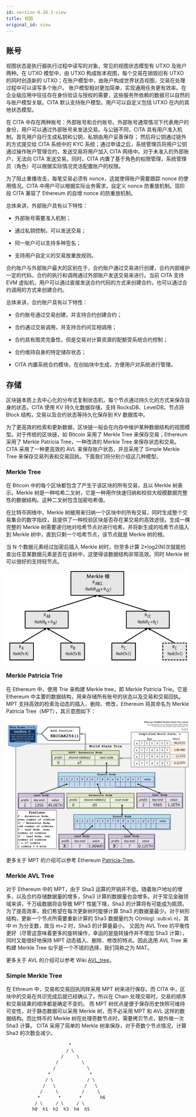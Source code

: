 ```yaml
---
id: version-0.20.1-view
title: 视图
original_id: view
---
```

## 账号

视图状态是执行器执行过程中读写的对象，常见的视图状态模型有 UTXO 及账户两种。在 UTXO 模型中，由 UTXO 构成账本视图，每个交易在销毁旧有 UTXO 的同时创造新的 UTXO；在账户模型中，由账户构成世界状态视图，交易在处理过程中可以读写多个账户。 账户模型相对更加简单，实现通用任务更有效率。在企业级应用中往往存在身份验证与授权的需要，这些服务所依赖的数据可以自然的与账户模型关联。CITA 默认支持账户模型。用户可以自定义包括 UTXO 在内的其他状态模型。

在 CITA 中存在两种账号：外部账号和合约账号。外部账号通常情况下代表用户的身份，用户可以通过外部账号来发送交易。与公链不同，CITA 具有用户准入机制。首先用户自行生成私钥和公钥，私钥由用户妥善保存； 然后将公钥通过链外的方式提交给 CITA 系统中的 KYC 系统；通过申请之后，系统管理员将用户公钥通过操作账户管理合约，发送交易将用户加入 CITA 网络中。对于未准入的外部账户，无法向 CITA 发送交易。同时，CITA 内置了基于角色的权限管理，系统管理员（角色）可以根据实际情况灵活配置账户的权限。

为了阻止重播攻击，每笔交易必须有 nonce，这就使得账户需要跟踪 nonce 的使用情况。CITA 中用户可以根据实际业务需求，自定义 nonce 防重放机制。现阶段 CITA 兼容了 Ethereum 的自增 nonce 的防重放机制。

总体来讲，外部账户具有以下特性：

- 外部账号需要准入机制；

- 通过私钥控制，可以发送交易；

- 同一账户可以支持多种签名；

- 支持用户自定义的交易放重放规则。

合约账户与外部账户最大的区别在于，合约账户通过交易进行创建，合约内部维护一定的代码，合约的执行和调用通过外部账户发送交易来进行。当前 CITA 支持 EVM 虚拟机，用户可以通过直接发送合约代码的方式来创建合约，也可以通过合约调用的方式来创建合约。

总体来讲，合约账户具有以下特性：

- 合约账号通过交易创建，并支持合约创建合约；

- 合约通过交易调用，并支持合约间互相调用；

- 合约具有图灵完备性，但是交易对计算资源的配额受系统合约控制；

- 合约维持自身的特定储存状态；

- CITA 内置系统合约模块，在创始块中生成，方便用户对系统进行管理。

## 存储

区块链本质上去中心化的分布式复制状态机，每个节点通过持久化的方式来保存自身的状态。CITA 使用 KV 持久化数据存储，支持 RocksDB、LevelDB。节点将 Block 结构，交易以及合约状态等持久化保存到 KV 数据库中。

为了更高效的检索和更新数据，区块链一般会在内存中维护某种数据结构的视图模型。对于传统的区块链，如 Bitcoin 采用了 Merkle Tree 来保存交易；Ethereum 采用了 Merkle Patricia Tree，一种改进的 Merkle Tree 来保存状态和交易。 CITA 采用了一种更高效的 AVL 来保存账户状态，并且采用了 Simple Merkle Tree 来保存交易列表和交易回执。下面我们将分别介绍这几种模型。

### Merkle Tree

在 Bitcoin 中的每个区块都包含了产生于该区块的所有交易，且以 Merkle 树表示。Merkle 树是一种哈希二叉树，它是一种用作快速归纳和校验大规模数据完整性的数据结构。这种二叉树包含加密哈希值。

在比特币网络中，Merkle 树被用来归纳一个区块中的所有交易，同时生成整个交易集合的数字指纹，且提供了一种校验区块是否存在某交易的高效途径。生成一棵完整的 Merkle 树需要递归地对哈希节点对进行哈希，并将新生成的哈希节点插入到 Merkle 树中，直到只剩一个哈希节点，该节点就是 Merkle 树的根。

当 N 个数据元素经过加密后插入 Merkle 树时，你至多计算 2\*log2(N)次就能检查出任意某数据元素是否在该树中，这使得该数据结构非常高效。同时 Merkle 树可以很好的支持轻节点。

![Merkle Tree](assets/cita-assets/merkle-tree.png)

### Merkle Patricia Trie

在 Ethereum 中，使用 Trie 来构建 Merkle tree，即 Merkle Patricia Trie。它是 Ethereum 中主要的数据结构，用来存储所有账号的状态以及交易和交易回执。MPT 支持高效的检索及动态的插入、删除、修改，Ethereum 将其命名为 Merkle Patricia Tree（MPT），其示意图如下：

![Merkle Patricia Trie](assets/cita-assets/merkle-patricia-trie.png)

更多关于 MPT 的介绍可以参考 Ethereum [Patricia-Tree](https://github.com/ethereum/wiki/wiki/Patricia-Tree)。

### Merkle AVL Tree

对于 Ethereum 中的 MPT，由于 Sha3 运算的开销并不低。随着账户地址的增多，以及合约存储数据量的增多，Sha3 计算的数据量也会增多。对于常见金融领域来讲，千万级数据将会导致 MPT 性能下降，Sha3 的计算将有可能成为瓶颈。 为了提高效率，我们希望在每次更新树时能够计算 Sha3 的数据量最少。对于树形结构，更新一个节点所需要重新计算的 Sha3 数据量约为 O(mlog\ :sub:`m`\ n)，其中 m 为分支数，故当 m=2 时，Sha3 的计算量最小。 又因为 AVL Tree 的平衡性更好（尽管这意味着更多的旋转操作，幸运的是旋转操作并不增加 Sha3 计算），同时又能很好地保持 MPT 动态插入、删除、修改的特点。因此选用 AVL Tree 来构建 Merkle Tree 似乎是一个不错的选择，我们简称之为 MAT。

更多关于 AVL 的介绍可以参考 Wiki [AVL_tree](https://en.wikipedia.org/wiki/AVL_tree)。

### Simple Merkle Tree

在 Ethreum 中，交易和交易回执同样采用 MPT 树来进行保存。而 CITA 中，区块中的交易在共识完成后就已经确认了。所以在 Chain 处理交易时，交易的顺序和交易结果的顺序都是确定不变的。 而 MPT 树优点是便于保存历史快照可维持可变性，对于静态数据可以采用 Merkle 树，而不必采用 MPT 和 AVL 这样的数据结构。而比特币的 Merkle 树在处理奇数节点时，需要拷贝节点，额外做一次 Sha3 计算。 CITA 采用了简单的 Merkle 树来保存，对于奇数个节点情况，计算 Sha3 的次数会减少。

                            *
                           / \
                         /     \
                       /         \
                      /            \
                    *               *
                   / \             / \
                  /   \           /   \
                 /     \         /     \
                *       *       *       h6
               / \     / \     / \
              h0  h1  h2  h3  h4  h5